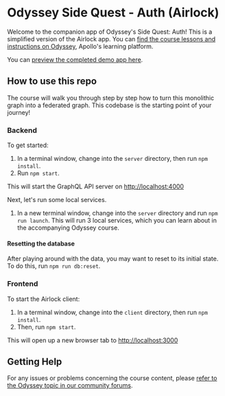 # Odyssey Side Quest - Auth (Airlock)

Welcome to the companion app of Odyssey's Side Quest: Auth! This is a simplified version of the Airlock app. You can [find the course lessons and instructions on Odyssey](http://odyssey.apollographql.com/side-quest-auth), Apollo's learning platform.

You can [preview the completed demo app here](https://odyssey-airlock.netlify.app/).

## How to use this repo

The course will walk you through step by step how to turn this monolithic graph into a federated graph. This codebase is the starting point of your journey!

### Backend

To get started:

1. In a terminal window, change into the `server` directory, then run `npm install`.
1. Run `npm start`.

This will start the GraphQL API server on [http://localhost:4000](http://localhost:4000)

Next, let's run some local services.

1. In a new terminal window, change into the `server` directory and run `npm run launch`. This will run 3 local services, which you can learn about in the accompanying Odyssey course.

#### Resetting the database

After playing around with the data, you may want to reset to its initial state. To do this, run `npm run db:reset`.

### Frontend

To start the Airlock client:

1. In a terminal window, change into the `client` directory, then run `npm install`.
1. Then, run `npm start`.

This will open up a new browser tab to [http://localhost:3000](http://localhost:3000)

## Getting Help

For any issues or problems concerning the course content, please [refer to the Odyssey topic in our community forums](https://community.apollographql.com/tags/c/help/6/odyssey).